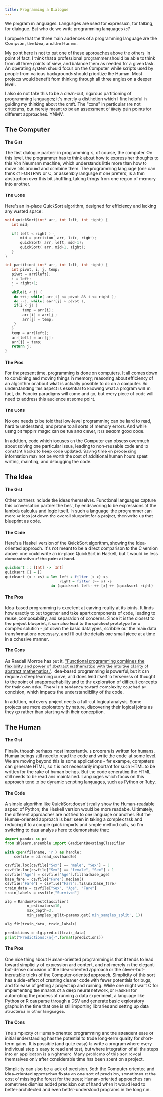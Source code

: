 ```yaml
---
title: Programming a Dialogue
---
```


We program in languages.  Languages are used for expression, for talking, for dialogue.  But who do we write programming languages *to*?

I propose that the three main audiences of a programming language are the Computer, the Idea, and the Human.

My point here is not to put one of these approaches above the others; in point of fact, I think that a professional programmer should be able to think from all three points of view, and balance them as needed for a given task.  An operating system should focus on the Computer, while scripts used by people from various backgrounds should prioritize the Human.  Most projects would benefit from thinking through all three angles on a deeper level.

I also do not take this to be a clean-cut, rigorous partitioning of programming languages; it's merely a distinction which I find helpful in guiding my thinking about the craft.  The "cons" in particular are not criticisms, but merely meant to be an assessment of likely pain points for different approaches.  YMMV.

## The Computer

#### The Gist

The first dialogue partner in programming is, of course, the computer.  On this level, the programmer has to think about how to express her thoughts to this Von Neumann machine, which understands little more than how to move bits around and combine them.  The programming language (one can think of FORTRAN or C, or assembly language if one prefers) is a thin abstraction over this bit shuffling, taking things from one region of memory into another.

#### The Code

Here's an in-place QuickSort algorithm, designed for efficiency and lacking any wasted space:
````c
void quickSort(int* arr, int left, int right) {
   int mid;

   if( left < right ) {
       mid = partition( arr, left, right);
       quickSort( arr, left, mid-1);
       quickSort( arr, mid+1, right);
   }
}

int partition( int* arr, int left, int right) {
   int pivot, i, j, temp;
   pivot = arr[left];
   i = left;
   j = right+1;

   while(i < j) {
   	do ++i; while( arr[i] <= pivot && i <= right );
   	do --j; while( aarr[j] > pivot );
    if(i < j) {
   	    temp = arr[i];
        arr[i] = arr[j];
        arr[j] = temp;
    }
   }
   temp = arr[left];
   arr[left] = arr[j];
   arr[j] = temp;
   return j;
}
````

#### The Pros

For the present time, programming is done on computers.  It all comes down to combining and moving things in memory; reasoning about efficiency of an algorithm or about what is actually possible to do on a computer.  So understanding this aspect is essential to knowing what a program will, in fact, do.  Fancier paradigms will come and go, but every piece of code will need to address this audience at some point.

#### The Cons

No one needs to be told that low-level programming can be hard to read, hard to understand, and prone to all sorts of memory errors.  And while using bit flippin' magic can be fun and clever, it is seldom good code.

In addition, code which focuses on the Computer can obsess overmuch about solving one particular issue, leading to non-reusable code and to constant hacks to keep code updated.  Saving time on processing information may not be worth the cost of additional human hours spent writing, mainting, and debugging the code.

## The Idea

#### The Gist

Other partners include the ideas themselves.  Functional languages capture this conversation partner the best, by endeavoring to be expressions of the lambda calculus and logic itself.  In such a language, the programmer can more or less jot down the overall blueprint for a project, then write up that blueprint as code.

#### The Code

Here's a Haskell version of the QuickSort algorithm, showing the Idea-oriented approach.  It's not meant to be a direct comparison to the C version above; one could write an in-place QuickSort in Haskell, but it would be less demonstrative of the point at hand.
````haskell
quicksort :: [Int] -> [Int]
quicksort [] = []
quicksort (x : xs) = let left = filter (< x) xs
                         right = filter (>= x) xs
                     in (quicksort left) ++ [x] ++ (quicksort right)
````

#### The Pros

Idea-based programming is excellent at carving reality at its joints.  It finds how exactly to put together and take apart components of code, leading to reuse, composability, and separation of concerns.  Since it is the closest to the project blueprint, it can also lead to the quickest prototype for a complex solution - jot down the basic datatypes, scribble out the main data transformations necessary, and fill out the details one small piece at a time in a cohesive manner.

#### The Cons

As Randall Monroe has put it, ["Functional programming combines the flexibility and power of abstract mathematics with the intuitive clarity of abstract mathematics."](https://www.xkcd.com/1270/).  Idea-based programming is powerful, but it can require a steep learning curve, and does lend itself to terseness of thought to the point of unapproachability and to the exploration of difficult concepts for their own sake.  There is a tendency toward complexity couched as concision, which impacts the understandibility of the code.

In addition, not every project needs a full-out logical analysis.  Some projects are more exploratory by nature, discovering their logical joints as they go rather than starting with their conception.

## The Human

#### The Gist

Finally, though perhaps most importantly, a program is written for humans.  Human beings still need to read the code and write the code, at some level.  We are moving beyond this is some applications - for example, computers can generate HTML, so it is not necessarily important for such HTML to be written for the sake of human beings.  But the code generating the HTML still needs to be read and maintained.  Languages which focus on this approach tend to be dynamic scripting languages, such as Python or Ruby.

#### The Code

A simple algorithm like QuickSort doesn't really show the Human-readable aspect of Python; the Haskell version would be more readable.  Ultimately, the different approaches are not tied to one language or another.  But the Human-oriented approach is best seen in taking a complex task and reducing it to a couple quick imports and simple method calls, so I'm switching to data analysis here to demonstrate that:
````python
import pandas as pd
from sklearn.ensemble import GradientBoostingClassifier

with open(filename, 'r') as handle:
    csvfile = pd.read_csv(handle)

csvfile.loc[csvfile["Sex"] == "male", "Sex"] = 0
csvfile.loc[csvfile["Sex"] == "female", "Sex"] = 1
csvfile["Age"] = csvfile["Age"].fillna(base_age)
base_fare = csvfile["Fare"].median()
csvfile["Fare"] = csvfile["Fare"].fillna(base_fare)
train_data = csvfile["Sex", "Age", "Fare"]
train_labels = csvfile["Survived"]

alg = RandomForestClassifier(
          n_estimators=10,
          max_depth=3,
          min_samples_split=params.get('min_samples_split', 1))

alg.fit(train_data, train_labels)

predictions = alg.predict(train_data)
print("Predictions:\n{}".format(predictions))
````

#### The Pros

One nice thing about Human-oriented programming is that it tends to lead toward simplicity of expression and content, and not merely in the elegant-but-dense concision of the Idea-oriented approach or the clever-but-incrutable tricks of the Computer-oriented approach.  Simplicity of this sort has a side-effect of creating cleaner code with fewer potentials for bugs, and for ease of getting a project up and running.  While one might want C for implementing the innards of a deep neural network, or Haskell for automating the process of running a data experiment, a language like Python or R can parse through a CSV and generate basic exploratory graphs in the time that one is still importing libraries and setting up data structures in other languages.

#### The Cons

The simplicity of Human-oriented programming and the attendent ease of initial understanding has the potential to trade long-term quality for short-term gains.  It is possible (and quite easy) to write a program where every individual step is easy to read and test, but where integration of all the steps into an application is a nightmare.  Many problems of this sort reveal themselves only after considerable time has been spent on a project.

Simplicity can also be a lack of precision.  Both the Computer-oriented and Idea-oriented approaches fixate on one sort of precision, sometimes at the cost of missing the forest for the trees; Human-oriented approaches can sometimes dismiss added precision out of hand when it would lead to better-architected and even better-understood programs in the long run.
